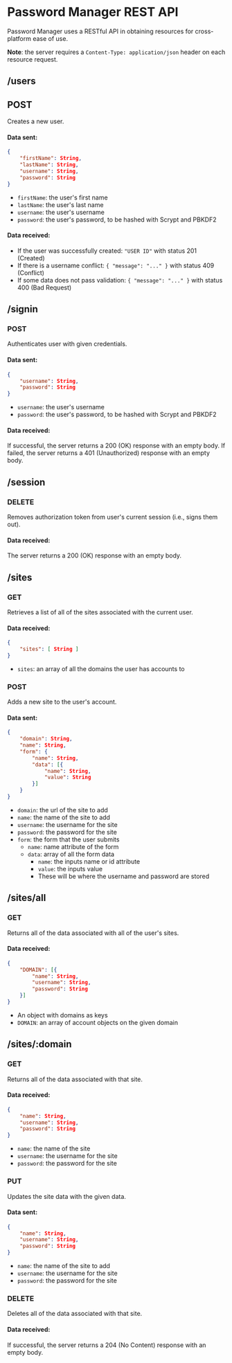 # Password Manager REST API
Password Manager uses a RESTful API in obtaining resources for cross-platform ease of use.

**Note**: the server requires a `Content-Type: application/json` header on each resource request.

## /users

## POST
Creates a new user.

#### Data sent:
```json
{
    "firstName": String,
    "lastName": String,
    "username": String,
    "password": String
}
```

- `firstName`: the user's first name
- `lastName`: the user's last name
- `username`: the user's username
- `password`: the user's password, to be hashed with Scrypt and PBKDF2

#### Data received:
- If the user was successfully created: `"USER ID"` with status 201 (Created)
- If there is a username conflict: `{ "message": "..." }` with status 409 (Conflict)
- If some data does not pass validation: `{ "message": "..." }` with status 400 (Bad Request)

## /signin

### POST
Authenticates user with given credentials.

#### Data sent:
```json
{
    "username": String,
    "password": String
}
```

- `username`: the user's username
- `password`: the user's password, to be hashed with Scrypt and PBKDF2

#### Data received:
If successful, the server returns a 200 (OK) response with an empty body. If failed, the server returns a 401 (Unauthorized) response with an empty body.

## /session

### DELETE
Removes authorization token from user's current session (i.e., signs them out).

#### Data received:
The server returns a 200 (OK) response with an empty body.

## /sites

### GET
Retrieves a list of all of the sites associated with the current user.

#### Data received:
```json
{
    "sites": [ String ]
}
```

- `sites`: an array of all the domains the user has accounts to

### POST
Adds a new site to the user's account.

#### Data sent:
```json
{
    "domain": String,
    "name": String,
    "form": {
        "name": String,
        "data": [{
            "name": String,
            "value": String
        }]
    }
}
```

- `domain`: the url of the site to add
- `name`: the name of the site to add
- `username`: the username for the site
- `password`: the password for the site
- `form`: the form that the user submits
    + `name`: name attribute of the form
    + `data`: array of all the form data
        * `name`: the inputs name or id attribute
        * `value`: the inputs value
        * These will be where the username and password are stored

## /sites/all

### GET
Returns all of the data associated with all of the user's sites.

#### Data received:
```json
{
    "DOMAIN": [{
        "name": String,
        "username": String,
        "password": String
    }]
}
```

- An object with domains as keys
- `DOMAIN`: an array of account objects on the given domain

## /sites/:domain

### GET
Returns all of the data associated with that site.

#### Data received:
```json
{
    "name": String,
    "username": String,
    "password": String
}
```
- `name`: the name of the site
- `username`: the username for the site
- `password`: the password for the site


### PUT
Updates the site data with the given data.

#### Data sent:
```json
{
    "name": String,
    "username": String,
    "password": String
}
```

- `name`: the name of the site to add
- `username`: the username for the site
- `password`: the password for the site

### DELETE
Deletes all of the data associated with that site.

#### Data received:
If successful, the server returns a 204 (No Content) response with an empty body.

